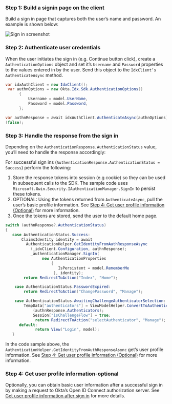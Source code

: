 ### Step 1: Build a signin page on the client

Build a sign in page that captures both the user’s name and password.
An example is shown below:

<div class="common-image-format">

![Sign in screenshot](/img/oie-embedded-sdk/oie-embedded-sdk-use-case-simple-sign-on-screenshot-sign-in.png
 "Sign in screenshot")

</div>

### Step 2: Authenticate user credentials

When the user initiates the sign in (e.g. Continue button click), create
a `AuthenticationOptions` object and set it’s `Username` and `Password`
properties to the values entered in by the user. Send this object to the
`IdxClient’s AuthenticateAsync` method.

```csharp
var idxAuthClient = new IdxClient();
 var authnOptions = new Okta.Idx.Sdk.AuthenticationOptions()
      {
          Username = model.UserName,
          Password = model.Password,
      };

var authnResponse = await idxAuthClient.AuthenticateAsync(authnOptions).ConfigureAwait
(false);
```

### Step 3: Handle the response from the sign in

Depending on the `AuthenticationResponse.AuthenticationStatus` value, you’ll
need to handle the response accordingly:

For successful sign ins
(`AuthenticationResponse.AuthenticationStatus = Success`) perform the following:

1. Store the response tokens into session (e.g cookie) so they can be used in
   subsequent calls to the SDK. The sample code  uses
  `Microsoft.Owin.Security.IAuthenticationManager.SignIn` to persist these
   tokens.
1. OPTIONAL: Using the tokens returned from `AuthenticateAsync`, pull the user’s
   basic profile information. See
   [Step 4: Get user profile information (Optional)](/docs/guides/oie-embedded-sdk-alternate-flows/aspnet/main/#get-user-profile-information-after-sign-in)
   for more information.
1. Once the tokens are stored, send the user to the default home page.

```csharp
switch (authnResponse?.AuthenticationStatus)
{
   case AuthenticationStatus.Success:
       ClaimsIdentity identity = await
         AuthenticationHelper.GetIdentityFromAuthResponseAsync
           (_idxClient.Configuration, authnResponse);
           _authenticationManager.SignIn(
                new AuthenticationProperties
                    {
                       IsPersistent = model.RememberMe
                     }, identity);
        return RedirectToAction("Index", "Home");

    case AuthenticationStatus.PasswordExpired:
        return RedirectToAction("ChangePassword", "Manage");

    case AuthenticationStatus.AwaitingChallengeAuthenticatorSelection:
        TempData["authenticators"] = ViewModelHelper.ConvertToAuthenticatorViewModelList
            (authnResponse.Authenticators);
            Session["isChallengeFlow"] = true;
             return RedirectToAction("selectAuthenticator", "Manage");
      default:
             return View("Login", model);
   }

```

In the code sample above, the
`AuthenticationHelper.GetIdentityFromAuthResponseAsync` get’s user
profile information. See
[Step 4: Get user profile information (Optional)](#step-4-get-user-profile-information-optional) for more information.

### Step 4: Get user profile information-optional

Optionally, you can obtain basic user information after a successful
sign in by making a request to Okta’s Open ID Connect authorization server.
See [Get user profile information after sign in](/docs/guides/oie-embedded-sdk-alternate-flows/aspnet/main/#getuserprofileinfo) for more details.
